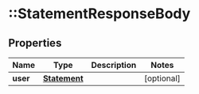 # ::StatementResponseBody

## Properties
Name | Type | Description | Notes
------------ | ------------- | ------------- | -------------
**user** | [**Statement**](Statement.md) |  | [optional] 


